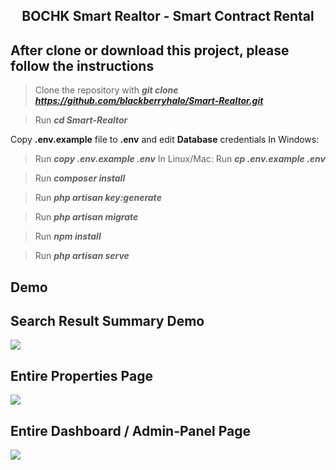 <div align="center">
  
## BOCHK Smart Realtor - Smart Contract Rental

</div>

## After clone or download this project, please follow the instructions

> Clone the repository with **_git clone https://github.com/blackberryhalo/Smart-Realtor.git_**

> Run **_cd Smart-Realtor_**

Copy **.env.example** file to **.env** and edit **Database** credentials 
In Windows:
> Run **_copy .env.example .env_**
In Linux/Mac:
> Run **_cp .env.example .env_**

> Run **_composer install_**

> Run **_php artisan key:generate_**

> Run **_php artisan migrate_**

> Run **_npm install_**

> Run **_php artisan serve_**

## Demo
## Search Result Summary Demo
<img src="https://github.com/Shahed-Chy-Suzan/property-listing/blob/master/z_others/demo-images/serach-result.png"/>

## Entire Properties Page
<img src="https://github.com/Shahed-Chy-Suzan/property-listing/blob/master/z_others/demo-images/properties.jpg"/>

## Entire Dashboard / Admin-Panel Page
<img src="https://github.com/Shahed-Chy-Suzan/property-listing/blob/master/z_others/demo-images/Dashboard.png"/>


